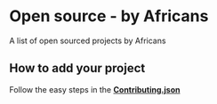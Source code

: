 # Open source - by Africans
A list of open sourced projects by Africans

## How to add your project
Follow the easy steps in the  **[Contributing.json](https://github.com/by-africans/open-source-projects/blob/master/Contributing.md)** 
